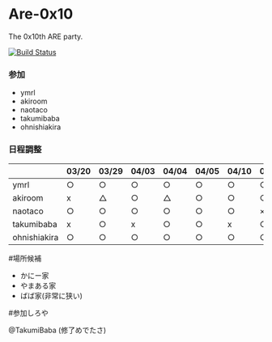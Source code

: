 Are-0x10
========

The 0x10th ARE party.

[![Build Status](https://travis-ci.org/AreKai/Are-0x10.svg)](https://travis-ci.org/AreKai/Are-0x10)

### 参加
- ymrl
- akiroom
- naotaco
- takumibaba
- ohnishiakira

### 日程調整

||03/20|03/29|04/03|04/04|04/05|04/10|04/11|04/12|
|---|---|---|---|---|---|---|---|---|
|ymrl|○|○|○|○|○|○|○|○|
|akiroom|x|△|○|△|○|○|○|○|
|naotaco|○|○|○|○|○|○|×|△|
|takumibaba|x|○|x|○|○|x|○|○|
|ohnishiakira|○|○|○|○|○|○|○|○|

#場所候補

- かにー家
- やまある家
- ばば家(非常に狭い)

#参加しろや

@TakumiBaba (修了めでたさ)
